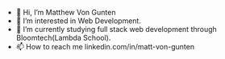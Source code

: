 - 👋 Hi, I’m Matthew Von Gunten
- 👀 I’m interested in Web Development.
- 🌱 I’m currently studying full stack web development through Bloomtech(Lambda School).
- 📫 How to reach me linkedin.com/in/matt-von-gunten
